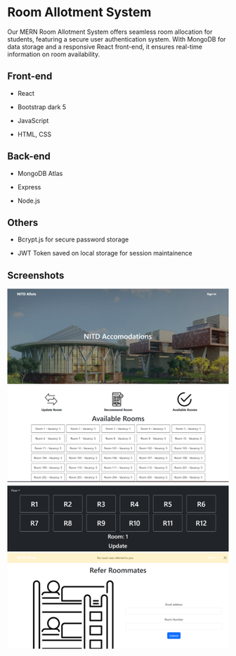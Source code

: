 
# Room Allotment System

Our MERN Room Allotment System offers seamless room allocation for students, featuring a secure user authentication system. With MongoDB for data storage and a responsive React front-end, it ensures real-time information on room availability.

## Front-end

- React

- Bootstrap dark 5

- JavaScript

- HTML, CSS


## Back-end

- MongoDB Atlas

- Express

- Node.js

## Others

- Bcrypt.js for secure password storage

- JWT Token saved on local storage for session maintainence

## Screenshots
![App Screenshot](https://github.com/ShreyanshRaj22/roomAllot/blob/master/Screenshots/Screenshot%202024-01-15%20103145.png)
![App Screenshot](https://github.com/ShreyanshRaj22/roomAllot/blob/master/Screenshots/Screenshot%202024-01-15%20103202.png)
![App Screenshot](https://github.com/ShreyanshRaj22/roomAllot/blob/master/Screenshots/Screenshot%202024-01-15%20103232.png)
![App Screenshot](https://github.com/ShreyanshRaj22/roomAllot/blob/master/Screenshots/Screenshot%202024-01-15%20103256.png)
